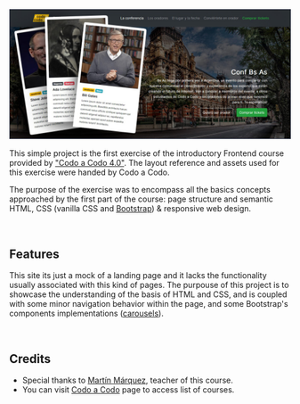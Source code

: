 <img src="./banner.jpg" style="color:#33394c" border="1px"/>

<br>

<p>This simple project is the first exercise of the introductory Frontend course provided by <a href="https://www.buenosaires.gob.ar/educacion/codo-codo" target="_blank">"Codo a Codo 4.0"</a>. The layout reference and assets used for this exercise were handed by Codo a Codo.

The purpose of the exercise was to encompass all the basics concepts approached by the first part of the course: page structure and semantic HTML, CSS (vanilla CSS and <a href="https://getbootstrap.com/" target="_blank">Bootstrap</a>) & responsive web design.
</p>
<br>

<h2>Features</h2>
<p>This site its just a mock of a landing page and it lacks the functionality usually associated with this kind of pages. The purpouse of this project is to showcase the understanding of the basis of HTML and CSS, and is coupled with some minor navigation behavior within the page, and some Bootstrap's components implementations (<a href="https://getbootstrap.com/docs/5.3/components/carousel/" target="_blank">carousels</a>).</p>
<br>

<h2>Credits</h2>
<ul>
  <li>Special thanks to <a href="#" target="_blank">Martín Márquez</a>, teacher of this course.
  <li>You can visit <a href="https://www.buenosaires.gob.ar/educacion/codo-codo" target="_blank">Codo a Codo</a> page to access list of courses.</li>
</ul>
